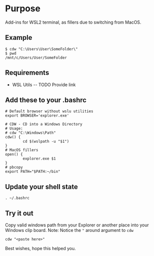 # Purpose
Add-ins for WSL2 terminal, as fillers due to switching from MacOS.

## Example
```shell
$ cdw "C:\Users\User\SomeFolder\"
$ pwd
/mnt/c/Users/User/SomeFolder
```
 
## Requirements
- WSL Utils
  -- TODO Provide link

## Add these to your .bashrc 
```shell
# Default browser without wslu utilities
export BROWSER='explorer.exe'

# CDW - CD into a Windows Directory
# Usage:
# cdw "C:\Windows\Path"
cdw() {
        cd $(wslpath -u "$1")
}
# MacOS fillers
open() {
        explorer.exe $1
}
# pbcopy
export PATH="$PATH:~/bin"
```
## Update your shell state
```shell
. ~/.bashrc
```

## Try it out
Copy valid windows path from your Explorer or another place into your Windows clip board.
Note: Notice the `"` around argument to `cdw` 
```shell
cdw "<paste here>"
```

Best wishes, hope this helped you. 

